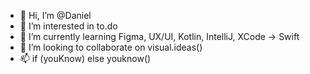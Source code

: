 - 👋 Hi, I’m @Daniel
- 👀 I’m interested in to.do
- 🌱 I’m currently learning Figma, UX/UI, Kotlin, IntelliJ, XCode -> Swift 
- 💞️ I’m looking to collaborate on visual.ideas()
- 📫 if (youKnow) else youknow()

<!---
DanielGabler/DanielGabler is a ✨ special ✨ repository because its `README.md` (this file) appears on your GitHub profile.
You can click the Preview link to take a look at your changes.
--->
